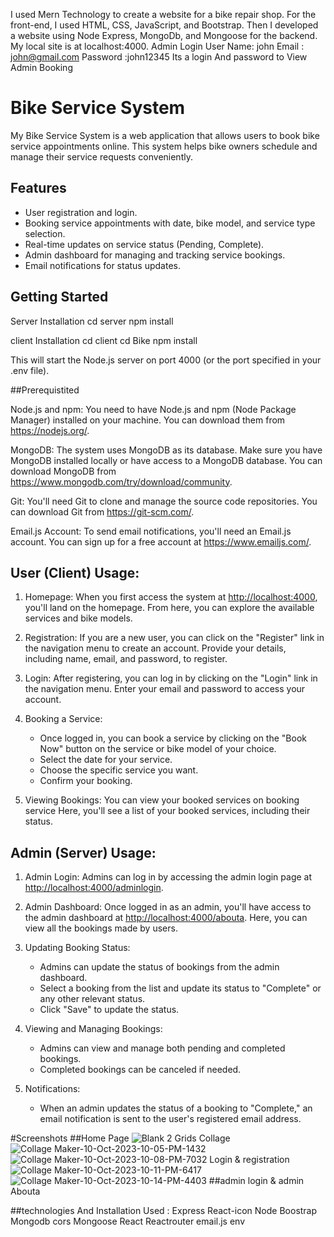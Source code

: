 I used Mern Technology to create a website for a bike repair shop. For the front-end, I used HTML, CSS, JavaScript, and Bootstrap. Then I developed a website using Node Express, MongoDb, and Mongoose for the backend.  
My local site is at localhost:4000. 
Admin Login User Name: john
            Email : john@gmail.com
            Password :john12345
Its a login And password to View Admin Booking

           
#  Bike Service System

My Bike Service System is a web application that allows users to book bike service appointments online. This system helps bike owners schedule and manage their service requests conveniently.

## Features

- User registration and login.
- Booking service appointments with date, bike model, and service type selection.
- Real-time updates on service status (Pending, Complete).
- Admin dashboard for managing and tracking service bookings.
- Email notifications for status updates.

## Getting Started
   Server Installation
   cd server
   npm install

   client Installation
   cd client
   cd Bike
   npm install

This will start the Node.js server on port 4000 (or the port specified in your .env file).

##Prerequistited

Node.js and npm: You need to have Node.js and npm (Node Package Manager) installed on your machine. You can download them from https://nodejs.org/.

MongoDB: The system uses MongoDB as its database. Make sure you have MongoDB installed locally or have access to a MongoDB database. You can download MongoDB from https://www.mongodb.com/try/download/community.

Git: You'll need Git to clone and manage the source code repositories. You can download Git from https://git-scm.com/.

Email.js Account: To send email notifications, you'll need an Email.js account. You can sign up for a free account at https://www.emailjs.com/.


## User (Client) Usage:

1. Homepage: When you first access the system at [http://localhost:4000](http://localhost:4000), you'll land on the homepage. From here, you can explore the available services and bike models.

2. Registration: If you are a new user, you can click on the "Register" link in the navigation menu to create an account. Provide your details, including name, email, and password, to register.

3. Login: After registering, you can log in by clicking on the "Login" link in the navigation menu. Enter your email and password to access your account.

4. Booking a Service:
   - Once logged in, you can book a service by clicking on the "Book Now" button on the service or bike model of your choice.
   - Select the date for your service.
   - Choose the specific service you want.
   - Confirm your booking.

5. Viewing Bookings: You can view your booked services on booking service Here, you'll see a list of your booked services, including their status.

## Admin (Server) Usage:

1. Admin Login: Admins can log in by accessing the admin login page at [http://localhost:4000/adminlogin](http://localhost:4000/adminlogin).

2. Admin Dashboard: Once logged in as an admin, you'll have access to the admin dashboard at [http://localhost:4000/abouta](http://localhost:4000/abouta). Here, you can view all the bookings made by users.

3. Updating Booking Status:
   - Admins can update the status of bookings from the admin dashboard.
   - Select a booking from the list and update its status to "Complete" or any other relevant status.
   - Click "Save" to update the status.

4. Viewing and Managing Bookings:
   - Admins can view and manage both pending and completed bookings.
   - Completed bookings can be canceled if needed.
5. Notifications:
   - When an admin updates the status of a booking to "Complete," an email notification is sent to the user's registered email address.
  
#Screenshots
##Home Page
![Blank 2 Grids Collage](https://github.com/GokulMekul/bike_service/assets/113968152/1c963a7a-c0b2-4a7a-94a9-c647a95eb4ec) 
![Collage Maker-10-Oct-2023-10-05-PM-1432](https://github.com/GokulMekul/bike_service/assets/113968152/a02e78ac-da02-47ba-acd1-d3031fb7042b)
![Collage Maker-10-Oct-2023-10-08-PM-7032](https://github.com/GokulMekul/bike_service/assets/113968152/5c39719f-c4d8-4a84-a3be-995671335e5e)
Login & registration
![Collage Maker-10-Oct-2023-10-11-PM-6417](https://github.com/GokulMekul/bike_service/assets/113968152/6ed8d939-faed-4e61-88ae-65f637239bfd)
![Collage Maker-10-Oct-2023-10-14-PM-4403](https://github.com/GokulMekul/bike_service/assets/113968152/c7d8ca7c-baf8-4e99-b284-2ab4564ca05f)
##admin login & admin Abouta



##technologies And Installation Used :
Express    React-icon
Node        Boostrap
Mongodb 
cors
Mongoose
React
Reactrouter
email.js 
env
